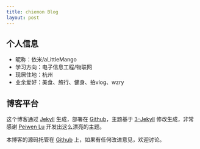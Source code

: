 ```yaml
---
title: chiemon Blog
layout: post
---
```


## 个人信息

- 昵称：依米/aLittleMango
- 学习方向：电子信息工程/物联网
- 现居住地：杭州
- 业余爱好：美食、旅行、健身、拍vlog、wzry

## 博客平台

这个博客通过 [Jekyll](http://jekyllrb.com/) 生成，部署在 [Github](https://pages.github.com)，主题基于 [3-Jekyll](https://github.com/P233/3-Jekyll) 修改生成，非常感谢 [Peiwen Lu](https://github.com/P233) 开发出这么漂亮的主题。

本博客的源码托管在 [Github](https://github.com/chiemon/chiemon.github.io) 上，如果有任何改进意见，欢迎讨论。
